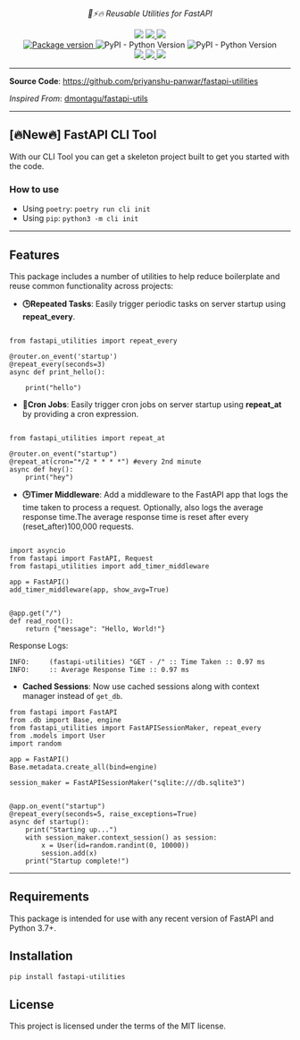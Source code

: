 <p align="center">
    <em>🎨⚡️🔥 Reusable Utilities for FastAPI</em>
</p>
<p align="center">
<img src="https://img.shields.io/github/last-commit/priyanshu-panwar/fastapi-utilities.svg" />
<a href="https://github.com/priyanshu-panwar/fastapi-utilities/actions/workflows/build.yaml" > 
 <img src="https://github.com/priyanshu-panwar/fastapi-utilities/actions/workflows/build.yaml/badge.svg"/> 
 </a>
<a href="https://codecov.io/gh/priyanshu-panwar/fastapi-utilities" > 
 <img src="https://codecov.io/gh/priyanshu-panwar/fastapi-utilities/graph/badge.svg?token=8ACG93WM6I"/> 
 </a>
<br />
<a href="https://pypi.org/project/fastapi-utilities" target="_blank">
<img src="https://badge.fury.io/py/fastapi-utilities.svg" alt="Package version">
</a>
<img alt="PyPI - Python Version" src="https://img.shields.io/pypi/pyversions/fastapi-utilities">
<img alt="PyPI - Python Version" src="https://img.shields.io/github/license/priyanshu-panwar/fastapi-utilities.svg">
<br />
<a href="https://pepy.tech/project/fastapi-utilities" > 
 <img src="https://static.pepy.tech/badge/fastapi-utilities"/> 
 </a>
<a href="https://pepy.tech/project/fastapi-utilities" > 
 <img src="https://static.pepy.tech/badge/fastapi-utilities/month"/> 
 </a>
<a href="https://pepy.tech/project/fastapi-utilities" > 
 <img src="https://static.pepy.tech/badge/fastapi-utilities/week"/> 
 </a>
</p>


---

**Source Code**: <a href="https://github.com/priyanshu-panwar/fastapi-utilities" target="_blank">https://github.com/priyanshu-panwar/fastapi-utilities</a>

*Inspired From*: <a href="https://github.com/dmontagu/fastapi-utils" target="_blank">dmontagu/fastapi-utils</a>

---

## [🔥New🔥] FastAPI CLI Tool

With our CLI Tool you can get a skeleton project built to get you started with the code.

### How to use
- Using `poetry`: `poetry run cli init`
- Using `pip`: `python3 -m cli init`

---

## Features

This package includes a number of utilities to help reduce boilerplate and reuse common functionality across projects:

* **🕒Repeated Tasks**: Easily trigger periodic tasks on server startup using **repeat_every**.

```

from fastapi_utilities import repeat_every

@router.on_event('startup')
@repeat_every(seconds=3)
async def print_hello():

    print("hello")
```

* **👷Cron Jobs**: Easily trigger cron jobs on server startup using **repeat_at** by providing a cron expression.

```

from fastapi_utilities import repeat_at

@router.on_event("startup")
@repeat_at(cron="*/2 * * * *") #every 2nd minute
async def hey():
    print("hey")

```

* **🕒Timer Middleware**: Add a middleware to the FastAPI app that logs the time taken to process a request. Optionally, also logs the average response time.The average response time is reset after every (reset_after)100,000 requests.


```

import asyncio
from fastapi import FastAPI, Request
from fastapi_utilities import add_timer_middleware

app = FastAPI()
add_timer_middleware(app, show_avg=True)


@app.get("/")
def read_root():
    return {"message": "Hello, World!"}

```

Response Logs: 
```
INFO:     (fastapi-utilities) "GET - /" :: Time Taken :: 0.97 ms
INFO:     :: Average Response Time :: 0.97 ms
```


* **Cached Sessions**: Now use cached sessions along with context manager instead of `get_db`.

```
from fastapi import FastAPI
from .db import Base, engine
from fastapi_utilities import FastAPISessionMaker, repeat_every
from .models import User
import random

app = FastAPI()
Base.metadata.create_all(bind=engine)

session_maker = FastAPISessionMaker("sqlite:///db.sqlite3")


@app.on_event("startup")
@repeat_every(seconds=5, raise_exceptions=True)
async def startup():
    print("Starting up...")
    with session_maker.context_session() as session:
        x = User(id=random.randint(0, 10000))
        session.add(x)
    print("Startup complete!")

```


---


## Requirements

This package is intended for use with any recent version of FastAPI and Python 3.7+.

## Installation

```bash
pip install fastapi-utilities
```

## License

This project is licensed under the terms of the MIT license.
